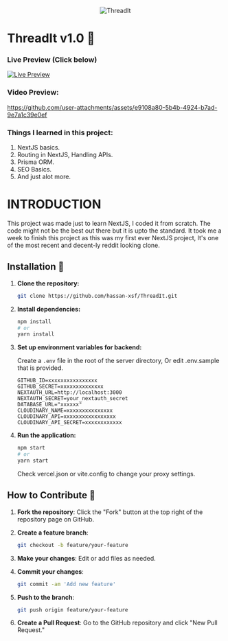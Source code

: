 <p align="center">
  <img src = "[https://github.com/user-attachments/assets/d961a607-a420-4adc-aa3d-326fe150e611](https://github.com/user-attachments/assets/1f773931-7bf8-4330-af92-56884eede18e)" alt = "ThreadIt"/>
</p>





# ThreadIt v1.0 🔵 
### Live Preview (Click below)

[![Live Preview](https://img.shields.io/badge/Live%20Preview-ThreadIt-blue?style=for-the-badge)](https://threaditt.vercel.app/)

### Video Preview:

https://github.com/user-attachments/assets/e9108a80-5b4b-4924-b7ad-9e7a1c39e0ef


### Things I learned in this project:
1. NextJS basics.
2. Routing in NextJS, Handling APIs.
3. Prisma ORM.
4. SEO Basics.
5. And just alot more.




# INTRODUCTION 
This project was made just to learn NextJS, I coded it from scratch. The code might not be the best out there but it is upto the standard.
It took me a week to finish this project as this was my first ever NextJS project, It's one of the most recent and decent-ly reddit looking clone.



## Installation 🚀

1. **Clone the repository:**

    ```bash
    git clone https://github.com/hassan-xsf/ThreadIt.git
    ```
2. **Install dependencies:**

    ```bash
    npm install
    # or
    yarn install
    ```

4. **Set up environment variables for backend:**

    Create a `.env` file in the root of the server directory, Or edit .env.sample that is provided.

    ```env
    GITHUB_ID=xxxxxxxxxxxxxxxx
    GITHUB_SECRET=xxxxxxxxxxxxxx
    NEXTAUTH_URL=http://localhost:3000
    NEXTAUTH_SECRET=your_nextauth_secret
    DATABASE_URL="xxxxxx"
    CLOUDINARY_NAME=xxxxxxxxxxxxxxx
    CLOUDINARY_API=xxxxxxxxxxxxxxxxx
    CLOUDINARY_API_SECRET=xxxxxxxxxxxx

    ```

5. **Run the application:**

    ```bash
    npm start
    # or
    yarn start
    ```

    Check vercel.json or vite.config to change your proxy settings.

## How to Contribute 🤝

1. **Fork the repository**: Click the "Fork" button at the top right of the repository page on GitHub.

2. **Create a feature branch**:

    ```bash
    git checkout -b feature/your-feature
    ```

3. **Make your changes**: Edit or add files as needed.

4. **Commit your changes**:

    ```bash
    git commit -am 'Add new feature'
    ```

5. **Push to the branch**:

    ```bash
    git push origin feature/your-feature
    ```

6. **Create a Pull Request**: Go to the GitHub repository and click "New Pull Request."

